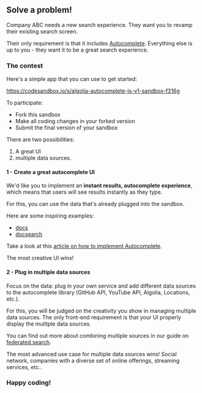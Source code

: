 ## Solve a problem! 
Company ABC needs a new search experience. They want you to revamp their existing search screen. 

Their only requirement is that it includes [Autocomplete](https://autocomplete.algolia.com/). Everything else is up to you - they want it to be a great search experience.

### The contest

Here's a simple app that you can use to get started:

https://codesandbox.io/s/algolia-autocomplete-js-v1-sandbox-f316g

To participate:
- Fork this sandbox
- Make all coding changes in your forked version
- Submit the final version of your sandbox

There are two possibilities: 
1. A great UI
2. multiple data sources.

#### 1 - Create a great autocomplete UI

We'd like you to implement an **instant results, autocomplete experience**, which means that users will see results instantly as they type. 

For this, you can use the data that's already plugged into the sandbox.

Here are some inspiring examples:
- [docs](https://www.algolia.com/doc/)
- [docsearch](https://docsearch.algolia.com/)

Take a look at this [article on how to implement Autocomplete](https://www.algolia.com/blog/ux/taking-documentation-search-to-new-heights-with-algolia-and-autocomplete/).

The most creative UI wins!

#### 2 - Plug in multiple data sources 

Focus on the data: plug in your own service and add different data sources to the autocomplete library (GitHub API, YouTube API, Algolia, Locations, etc.). 

For this, you will be judged on the creativity you show in managing multiple data sources. The only front-end requirement is that your UI properly display the mulitple data sources.

You can find out more about combining multiple sources in our guide on [federated search](https://www.algolia.com/doc/guides/solutions/ecommerce/autocomplete/tutorials/federated-search/).

The most advanced use case for multiple data sources wins! Social network, companies with a diverse set of online offerings, streaming services, etc..

### Happy coding!
